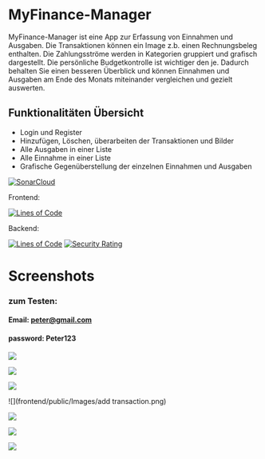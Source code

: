 # MyFinance-Manager

MyFinance-Manager ist eine App zur Erfassung von Einnahmen und Ausgaben.
Die Transaktionen können ein Image z.b. einen Rechnungsbeleg enthalten.
Die Zahlungsströme werden in Kategorien gruppiert und grafisch dargestellt. Die persönliche Budgetkontrolle ist
wichtiger den je.
Dadurch behalten Sie einen besseren Überblick und können Einnahmen und Ausgaben am Ende des Monats miteinander
vergleichen und gezielt auswerten.

## Funktionalitäten Übersicht

- Login und Register
- Hinzufügen, Löschen, überarbeiten der Transaktionen und Bilder
- Alle Ausgaben in einer Liste
- Alle Einnahme in einer Liste
- Grafische Gegenüberstellung der einzelnen Einnahmen und Ausgaben

[![SonarCloud](https://sonarcloud.io/images/project_badges/sonarcloud-black.svg)](https://sonarcloud.io/summary/new_code?id=asrarbutt_MyFinance-Manager-frontend)

Frontend:

[![Lines of Code](https://sonarcloud.io/api/project_badges/measure?project=asrarbutt_MyFinance-Manager-frontend&metric=ncloc)](https://sonarcloud.io/summary/new_code?id=asrarbutt_MyFinance-Manager-frontend)

Backend:

[![Lines of Code](https://sonarcloud.io/api/project_badges/measure?project=asrarbutt_MyFinance-Manager-backend&metric=ncloc)](https://sonarcloud.io/summary/new_code?id=asrarbutt_MyFinance-Manager-backend)
[![Security Rating](https://sonarcloud.io/api/project_badges/measure?project=asrarbutt_MyFinance-Manager-backend&metric=security_rating)](https://sonarcloud.io/summary/new_code?id=asrarbutt_MyFinance-Manager-backend)

# Screenshots

### zum Testen:

#### Email: peter@gmail.com

#### password: Peter123

![](frontend/public/Images/register.png)

![](frontend/public/Images/login.png)

![](frontend/public/Images/Main.png)

![](frontend/public/Images/add transaction.png)

![](frontend/public/Images/update.png)

![](frontend/public/Images/statistic.png)

![](frontend/public/Images/showImages.png)
